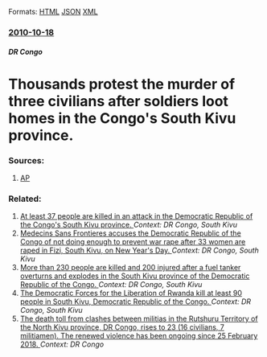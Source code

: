 
Formats: [HTML](/news/2010/10/18/thousands-protest-the-murder-of-three-civilians-after-soldiers-loot-homes-in-the-congo-s-south-kivu-province.html)  [JSON](/news/2010/10/18/thousands-protest-the-murder-of-three-civilians-after-soldiers-loot-homes-in-the-congo-s-south-kivu-province.json)  [XML](/news/2010/10/18/thousands-protest-the-murder-of-three-civilians-after-soldiers-loot-homes-in-the-congo-s-south-kivu-province.xml)  

### [2010-10-18](/news/2010/10/18/index.md)

##### DR Congo
# Thousands protest the murder of three civilians after soldiers loot homes in the Congo's South Kivu province. 




### Sources:

1. [AP](http://www.google.com/hostednews/canadianpress/article/ALeqM5gMDu49mQJXwq0U9vH6PK0wgwLy8Q?docId=4868600)

### Related:

1. [At least 37 people are killed in an attack in the Democratic Republic of the Congo's South Kivu province. ](/news/2014/06/7/at-least-37-people-are-killed-in-an-attack-in-the-democratic-republic-of-the-congo-s-south-kivu-province.md) _Context: DR Congo, South Kivu_
2. [Medecins Sans Frontieres accuses the Democratic Republic of the Congo of not doing enough to prevent war rape after 33 women are raped in Fizi, South Kivu, on New Year's Day. ](/news/2011/01/6/ma-c-decins-sans-frontia-res-accuses-the-democratic-republic-of-the-congo-of-not-doing-enough-to-prevent-war-rape-after-33-women-are-raped-in.md) _Context: DR Congo, South Kivu_
3. [More than 230 people are killed and 200 injured after a fuel tanker overturns and explodes in the South Kivu province of the Democratic Republic of the Congo. ](/news/2010/07/3/more-than-230-people-are-killed-and-200-injured-after-a-fuel-tanker-overturns-and-explodes-in-the-south-kivu-province-of-the-democratic-repu.md) _Context: DR Congo, South Kivu_
4. [ The Democratic Forces for the Liberation of Rwanda kill at least 90 people in South Kivu, Democratic Republic of the Congo. ](/news/2009/05/14/the-democratic-forces-for-the-liberation-of-rwanda-kill-at-least-90-people-in-south-kivu-democratic-republic-of-the-congo.md) _Context: DR Congo, South Kivu_
5. [The death toll from clashes between militias in the Rutshuru Territory of the North Kivu province, DR Congo, rises to 23 (16 civilians, 7 militiamen). The renewed violence has been ongoing since 25 February 2018. ](/news/2018/02/28/the-death-toll-from-clashes-between-militias-in-the-rutshuru-territory-of-the-north-kivu-province-dr-congo-rises-to-23-16-civilians-7-mi.md) _Context: DR Congo_
